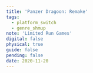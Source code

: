 ```yaml
---
title: 'Panzer Dragoon: Remake'
tags:
  - platform_switch
  - genre_shmup
note: 'Limited Run Games'
digital: false
physical: true
guide: false
pending: false
date: 2020-11-20
---
```

